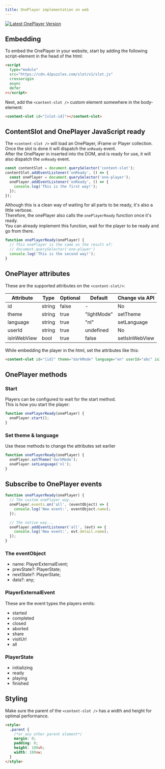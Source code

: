 ```yaml
---
title: OnePlayer implementation on web
---
```


[![Latest OnePlayer Version](https://img.shields.io/badge/OnePlayer-2.13.0-brightgreen)](https://oneplayer.42puzzles.com/)

## Embedding

To embed the OnePlayer in your website, start by adding the following script-element in the head of the html:

```html
<script
  type="module"
  src="https://cdn.42puzzles.com/slot/v1/slot.js"
  crossorigin
  async
  defer
></script>
```

Next, add the `<content-slot />` custom element somewhere in the body-element:

```html
<content-slot id="[slot-id]"></content-slot>
```

## ContentSlot and OnePlayer JavaScript ready

The `<content-slot />` will load an OnePlayer, iFrame or Player collection.  
Once the slot is done it will dispatch the `onReady` event.  
After the OnePlayer in inserted into the DOM, and is ready for use, it will also dispatch the `onReady` event.

```js
const contentSlot = document.querySelector('content-slot');
contentSlot.addEventListener('onReady', () => {
  const onePlayer = document.querySelector('one-player');
  onePlayer.addEventListener('onReady', () => {
    console.log('This is the first way!');
  });
});
```

Although this is a clean way of waiting for all parts to be ready, it's also a little verbose.  
Therefore, the onePlayer also calls the `onePlayerReady` function once it's ready.  
You can already implement this function, wait for the player to be ready and go from there.

```js
function onePlayerReady(onePlayer) {
  // This onePlayer is the same as the result of:
  // document.querySelector('one-player')
  console.log('This is the second way!');
}
```

## OnePlayer attributes

These are the supported attributes on the `<content-slot/>`:

| Attribute   | Type   | Optional | Default     | Change via API |
| ----------- | ------ | -------- | ----------- | -------------- |
| id          | string | false    | -           | No             |
| theme       | string | true     | "lightMode" | setTheme       |
| language    | string | true     | "nl"        | setLanguage    |
| userId      | string | true     | undefined   | No             |
| isInWebView | bool   | true     | false       | setIsInWebView |

While embedding the player in the html, set the attributes like this:

```html
<content-slot id="[id]" theme="darkMode" language="en" userId="abc" isInWebView="true"></content-slot>
```

## OnePlayer methods

### Start

Players can be configured to wait for the start method.  
This is how you start the player:

```js
function onePlayerReady(onePlayer) {
  onePlayer.start();
}
```

### Set theme & language

Use these methods to change the attributes set earlier

```js
function onePlayerReady(onePlayer) {
  onePlayer.setTheme('darkMode');
  onePlayer.setLanguage('nl');
}
```

## Subscribe to OnePlayer events

```js
function onePlayerReady(onePlayer) {
  // The custom onePlayer way...
  onePlayer.events.on('all', (eventObject) => {
    console.log('New event:', eventObject.name);
  });

  // The native way...
  onePlayer.addEventListener('all', (evt) => {
    console.log('New event:', evt.detail.name);
  });
}
```

### The eventObject

- name: PlayerExternalEvent;
- prevState?: PlayerState;
- nextState?: PlayerState;
- data?: any;

### PlayerExternalEvent

These are the event types the players emits:

- started
- completed
- closed
- aborted
- share
- visitUrl
- all

### PlayerState

- initializing
- ready
- playing
- finished

## Styling

Make sure the parent of the `<content-slot />` has a width and height for optimal performance.

```html
<style>
  .parent {
    /*or any other parent element*/
    margin: 0;
    padding: 0;
    height: 100vh;
    width: 100vw;
  }
</style>
```
